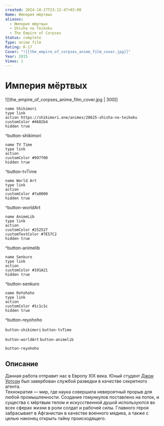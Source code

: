 ```yaml
---
created: 2024-10-27T23:12:47+03:00
Name: Империя мёртвых
aliases:
  - Империя мёртвых
  - Shisha no Teikoku
  - The Empire of Corpses
Status: complete
Type: anime film
Rating: R-17
Cover: "![[the_empire_of_corpses_anime_film_cover.jpg]]"
Year: 2015
Views: 1
---
```


# Империя мёртвых

![[the_empire_of_corpses_anime_film_cover.jpg | 300]]

```button
name Shikimori
type link
action https://shikimori.one/animes/28625-shisha-no-teikoku
customColor #4682b4
hidden true
```
^button-shikimori

```button
name TV Time
type link
action 
customColor #997f00
hidden true
```
^button-tvTime

```button
name World Art
type link
action 
customColor #7a0000
hidden true
```
^button-worldArt

```button
name AnimeLib
type link
action 
customColor #252527
customTextColor #7E57C2
hidden true
```
^button-animelib

```button
name Senkuro
type link
action 
customColor #191A21
hidden true
```
^button-senkuro

```button
name ReYohoho
type link
action 
customColor #1c1c1c
hidden true
```
^button-reyohoho



`button-shikimori` `button-tvTime`

`button-worldArt` `button-animelib`

`button-reyohoho`

## Описание

Данная работа отправит нас в Европу XIX века. Юный студент [Джон Уотсон](https://shikimori.one/characters/131802-john-h-watson) был завербован службой разведки в качестве секретного агента.  
Технократия — мир, где наука совершила невероятный прорыв для любой промышленности. Создание гомункулов поставлено на поток, и существа с мёртвым телом и искусственной душой используются во всех сферах жизни в роли солдат и рабочей силы. Главного героя забрасывает в Афганистан в качестве военного медика, а также с целью наконец открыть тайну происходящего.
